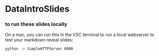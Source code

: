 # DataIntroSlides

### to run these slides locally

On a mac, you can run this in the VSC terminal to run a local webserver to test your markdown reveal slides:

``` bash
python -m SimpleHTTPServer 8000
```